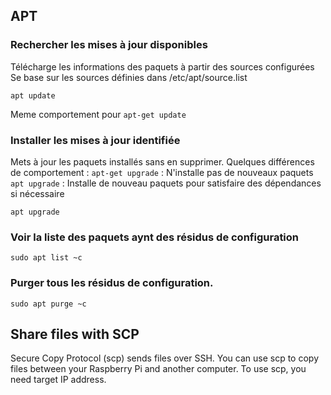 ## APT

### Rechercher les mises à jour disponibles
Télécharge les informations des paquets à partir des sources configurées
Se base sur les sources définies dans /etc/apt/source.list
```
apt update
```
Meme comportement pour `apt-get update`
### Installer les mises à jour identifiée
Mets à jour les paquets installés sans en supprimer. Quelques différences de comportement :
`apt-get upgrade` : N'installe pas de nouveaux paquets
`apt upgrade` : Installe de nouveau paquets pour satisfaire des dépendances si nécessaire
```
apt upgrade
```
### Voir la liste des paquets aynt des résidus de configuration
```
sudo apt list ~c
```
### Purger tous les résidus de configuration.
```
sudo apt purge ~c
```

## Share files with SCP
Secure Copy Protocol (scp) sends files over SSH. You can use scp to copy files between your Raspberry Pi and another computer.
To use scp, you need target IP address.
